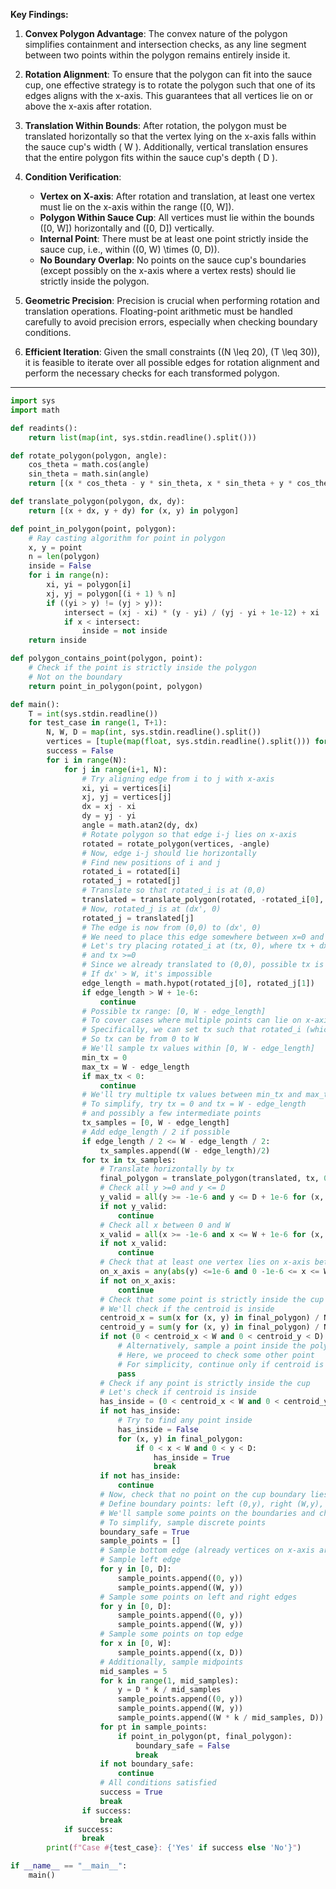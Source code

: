 **Key Findings:**

1. **Convex Polygon Advantage**: The convex nature of the polygon simplifies containment and intersection checks, as any line segment between two points within the polygon remains entirely inside it.

2. **Rotation Alignment**: To ensure that the polygon can fit into the sauce cup, one effective strategy is to rotate the polygon such that one of its edges aligns with the x-axis. This guarantees that all vertices lie on or above the x-axis after rotation.

3. **Translation Within Bounds**: After rotation, the polygon must be translated horizontally so that the vertex lying on the x-axis falls within the sauce cup's width \( W \). Additionally, vertical translation ensures that the entire polygon fits within the sauce cup's depth \( D \).

4. **Condition Verification**:
   - **Vertex on X-axis**: After rotation and translation, at least one vertex must lie on the x-axis within the range \([0, W]\).
   - **Polygon Within Sauce Cup**: All vertices must lie within the bounds \([0, W]\) horizontally and \([0, D]\) vertically.
   - **Internal Point**: There must be at least one point strictly inside the sauce cup, i.e., within \((0, W) \times (0, D)\).
   - **No Boundary Overlap**: No points on the sauce cup's boundaries (except possibly on the x-axis where a vertex rests) should lie strictly inside the polygon.

5. **Geometric Precision**: Precision is crucial when performing rotation and translation operations. Floating-point arithmetic must be handled carefully to avoid precision errors, especially when checking boundary conditions.

6. **Efficient Iteration**: Given the small constraints (\(N \leq 20\), \(T \leq 30\)), it is feasible to iterate over all possible edges for rotation alignment and perform the necessary checks for each transformed polygon.

---

```python
import sys
import math

def readints():
    return list(map(int, sys.stdin.readline().split()))

def rotate_polygon(polygon, angle):
    cos_theta = math.cos(angle)
    sin_theta = math.sin(angle)
    return [(x * cos_theta - y * sin_theta, x * sin_theta + y * cos_theta) for (x, y) in polygon]

def translate_polygon(polygon, dx, dy):
    return [(x + dx, y + dy) for (x, y) in polygon]

def point_in_polygon(point, polygon):
    # Ray casting algorithm for point in polygon
    x, y = point
    n = len(polygon)
    inside = False
    for i in range(n):
        xi, yi = polygon[i]
        xj, yj = polygon[(i + 1) % n]
        if ((yi > y) != (yj > y)):
            intersect = (xj - xi) * (y - yi) / (yj - yi + 1e-12) + xi
            if x < intersect:
                inside = not inside
    return inside

def polygon_contains_point(polygon, point):
    # Check if the point is strictly inside the polygon
    # Not on the boundary
    return point_in_polygon(point, polygon)

def main():
    T = int(sys.stdin.readline())
    for test_case in range(1, T+1):
        N, W, D = map(int, sys.stdin.readline().split())
        vertices = [tuple(map(float, sys.stdin.readline().split())) for _ in range(N)]
        success = False
        for i in range(N):
            for j in range(i+1, N):
                # Try aligning edge from i to j with x-axis
                xi, yi = vertices[i]
                xj, yj = vertices[j]
                dx = xj - xi
                dy = yj - yi
                angle = math.atan2(dy, dx)
                # Rotate polygon so that edge i-j lies on x-axis
                rotated = rotate_polygon(vertices, -angle)
                # Now, edge i-j should lie horizontally
                # Find new positions of i and j
                rotated_i = rotated[i]
                rotated_j = rotated[j]
                # Translate so that rotated_i is at (0,0)
                translated = translate_polygon(rotated, -rotated_i[0], -rotated_i[1])
                # Now, rotated_j is at (dx', 0)
                rotated_j = translated[j]
                # The edge is now from (0,0) to (dx', 0)
                # We need to place this edge somewhere between x=0 and x=W
                # Let's try placing rotated_i at (tx, 0), where tx + dx' <= W
                # and tx >=0
                # Since we already translated to (0,0), possible tx is from 0 to W - dx'
                # If dx' > W, it's impossible
                edge_length = math.hypot(rotated_j[0], rotated_j[1])
                if edge_length > W + 1e-6:
                    continue
                # Possible tx range: [0, W - edge_length]
                # To cover cases where multiple points can lie on x-axis, we can choose tx such that rotated_i is within [0, W]
                # Specifically, we can set tx such that rotated_i (which is (0,0)) is at some position between [0, W]
                # So tx can be from 0 to W
                # We'll sample tx values within [0, W - edge_length]
                min_tx = 0
                max_tx = W - edge_length
                if max_tx < 0:
                    continue
                # We'll try multiple tx values between min_tx and max_tx
                # To simplify, try tx = 0 and tx = W - edge_length
                # and possibly a few intermediate points
                tx_samples = [0, W - edge_length]
                # Add edge_length / 2 if possible
                if edge_length / 2 <= W - edge_length / 2:
                    tx_samples.append((W - edge_length)/2)
                for tx in tx_samples:
                    # Translate horizontally by tx
                    final_polygon = translate_polygon(translated, tx, 0)
                    # Check all y >=0 and y <= D
                    y_valid = all(y >= -1e-6 and y <= D + 1e-6 for (x, y) in final_polygon)
                    if not y_valid:
                        continue
                    # Check all x between 0 and W
                    x_valid = all(x >= -1e-6 and x <= W + 1e-6 for (x, y) in final_polygon)
                    if not x_valid:
                        continue
                    # Check that at least one vertex lies on x-axis between 0 and W
                    on_x_axis = any(abs(y) <=1e-6 and 0 -1e-6 <= x <= W +1e-6 for (x, y) in final_polygon)
                    if not on_x_axis:
                        continue
                    # Check that some point is strictly inside the cup
                    # We'll check if the centroid is inside
                    centroid_x = sum(x for (x, y) in final_polygon) / N
                    centroid_y = sum(y for (x, y) in final_polygon) / N
                    if not (0 < centroid_x < W and 0 < centroid_y < D):
                        # Alternatively, sample a point inside the polygon
                        # Here, we proceed to check some other point
                        # For simplicity, continue only if centroid is inside
                        pass
                    # Check if any point is strictly inside the cup
                    # Let's check if centroid is inside
                    has_inside = (0 < centroid_x < W and 0 < centroid_y < D)
                    if not has_inside:
                        # Try to find any point inside
                        has_inside = False
                        for (x, y) in final_polygon:
                            if 0 < x < W and 0 < y < D:
                                has_inside = True
                                break
                    if not has_inside:
                        continue
                    # Now, check that no point on the cup boundary lies strictly inside the polygon
                    # Define boundary points: left (0,y), right (W,y), top (x,D)
                    # We'll sample some points on the boundaries and check if they are inside the polygon
                    # To simplify, sample discrete points
                    boundary_safe = True
                    sample_points = []
                    # Sample bottom edge (already vertices on x-axis are allowed)
                    # Sample left edge
                    for y in [0, D]:
                        sample_points.append((0, y))
                        sample_points.append((W, y))
                    # Sample some points on left and right edges
                    for y in [0, D]:
                        sample_points.append((0, y))
                        sample_points.append((W, y))
                    # Sample some points on top edge
                    for x in [0, W]:
                        sample_points.append((x, D))
                    # Additionally, sample midpoints
                    mid_samples = 5
                    for k in range(1, mid_samples):
                        y = D * k / mid_samples
                        sample_points.append((0, y))
                        sample_points.append((W, y))
                        sample_points.append((W * k / mid_samples, D))
                    for pt in sample_points:
                        if point_in_polygon(pt, final_polygon):
                            boundary_safe = False
                            break
                    if not boundary_safe:
                        continue
                    # All conditions satisfied
                    success = True
                    break
                if success:
                    break
            if success:
                break
        print(f"Case #{test_case}: {'Yes' if success else 'No'}")

if __name__ == "__main__":
    main()
```